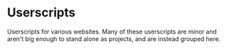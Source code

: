 # Userscripts

Userscripts for various websites. Many of these userscripts are minor and aren't big enough
to stand alone as projects, and are instead grouped here.
